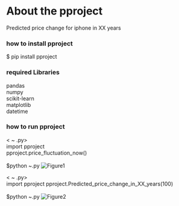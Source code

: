 # About the pproject
Predicted price change for iphone in XX years

### how to install pproject

$ pip install pproject

### required Libraries

pandas<br>
numpy<br>
scikit-learn<br>
matplotlib<br>
datetime

### how to run pproject
< ~ .py><br>
import pproject<br>
pproject.price_fluctuation_now()</br></br>
$python ~.py
![Figure1](img/Figure_1.png)


< ~ .py></br>
import pproject
pproject.Predicted_price_change_in_XX_years(100)</br></br>
$python ~.py
![Figure2](img/Figure_2.png)

